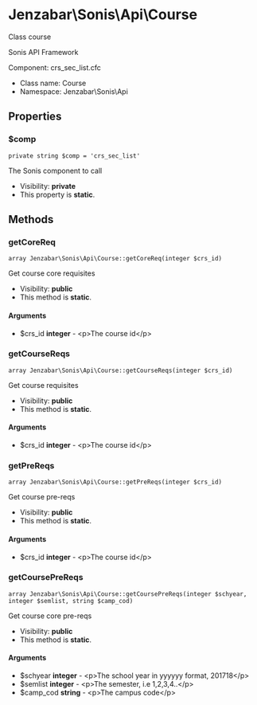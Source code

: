 Jenzabar\Sonis\Api\Course
===============

Class course

Sonis API Framework

Component: crs_sec_list.cfc


* Class name: Course
* Namespace: Jenzabar\Sonis\Api





Properties
----------


### $comp

    private string $comp = 'crs_sec_list'

The Sonis component to call



* Visibility: **private**
* This property is **static**.


Methods
-------


### getCoreReq

    array Jenzabar\Sonis\Api\Course::getCoreReq(integer $crs_id)

Get course core requisites



* Visibility: **public**
* This method is **static**.


#### Arguments
* $crs_id **integer** - &lt;p&gt;The course id&lt;/p&gt;



### getCourseReqs

    array Jenzabar\Sonis\Api\Course::getCourseReqs(integer $crs_id)

Get course requisites



* Visibility: **public**
* This method is **static**.


#### Arguments
* $crs_id **integer** - &lt;p&gt;The course id&lt;/p&gt;



### getPreReqs

    array Jenzabar\Sonis\Api\Course::getPreReqs(integer $crs_id)

Get course pre-reqs



* Visibility: **public**
* This method is **static**.


#### Arguments
* $crs_id **integer** - &lt;p&gt;The course id&lt;/p&gt;



### getCoursePreReqs

    array Jenzabar\Sonis\Api\Course::getCoursePreReqs(integer $schyear, integer $semlist, string $camp_cod)

Get course core pre-reqs



* Visibility: **public**
* This method is **static**.


#### Arguments
* $schyear **integer** - &lt;p&gt;The school year in yyyyyy format, 201718&lt;/p&gt;
* $semlist **integer** - &lt;p&gt;The semester, i.e 1,2,3,4..&lt;/p&gt;
* $camp_cod **string** - &lt;p&gt;The campus code&lt;/p&gt;


